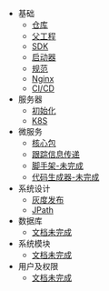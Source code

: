 * 基础
  * [仓库](/base/repo.md "仓库")
  * [父工程](/base/parent.md "父工程")
  * [SDK](/base/sdk.md "SDK")
  * [启动器](/base/starter.md "启动器")
  * [规范](/base/standard.md "规范")
  * [Nginx](/base/nginx.md "Nginx")
  * [CI/CD](/base/jenkins.md "CI/CD")
* 服务器
  * [初始化](/server/init.md "服务器初始化")
  * [K8S](/server/k8s.md "K8S")
* 微服务
  * [核心包](/micro/core.md "核心包")
  * [跟踪信息传递](/micro/trace.md "跟踪信息传递")
  * [脚手架-未完成](/md/demo.md "脚手架")
  * [代码生成器-未完成](/md/gen.md "代码/项目生成器")
* 系统设计
  * [灰度发布](/design/gray_release.md "灰度发布")
  * [JPath](/design/jpath.md "JPath")
* 数据库
  * [文档未完成](/md/db.md "数据库")
* 系统模块
  * [文档未完成](/md/sys.md "系统模块")
* 用户及权限
  * [文档未完成](/md/cas.md "用户及权限")
